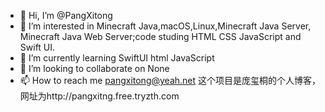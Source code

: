 - 👋 Hi, I’m @PangXitong
- 👀 I’m interested in Minecraft Java,macOS,Linux,Minecraft Java Server, Minecraft Java Web Server;code studing HTML CSS JavaScript and Swift UI.
- 🌱 I’m currently learning SwiftUI html JavaScript 
- 💞️ I’m looking to collaborate on None
- 📫 How to reach me pangxitong@yeah.net
这个项目是庞玺桐的个人博客，网址为http://pangxitng.free.tryzth.com

<!---
PangXitong/PangXitong is a ✨ special ✨ repository because its `README.md` (this file) appears on your GitHub profile.
You can click the Preview link to take a look at your changes.
--->
